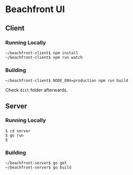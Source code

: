# Beachfront UI

## Client

### Running Locally

```
~/beachfront-client$ npm install
~/beachfront-client$ npm run watch
```

### Building

```
~/beachfront-client$ NODE_ENV=production npm run build
```

Check `dist` folder afterwards.


## Server

### Running Locally

```
$ cd server
$ go run
$
```

### Building

```
~/beachfront-server$ go get
~/beachfront-server$ go build
```
